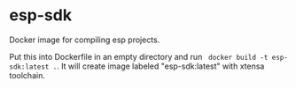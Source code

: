 # esp-sdk
Docker image for compiling esp projects.

Put this into Dockerfile in an empty directory and run ` docker build -t esp-sdk:latest .`. It will create image labeled "esp-sdk:latest" with xtensa toolchain.
